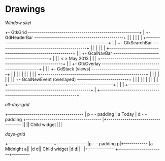 Drawings
=========

*Window skel*

+- GtkGrid --------------------------------------------------------+
|  +- GdHeaderBar ---------------------------------------------+   |
|  |                                                           |   |
|  +-----------------------------------------------------------+   |
|  +- GtkSearchBar --------------------------------------------+   |
|  |                                                           |   |
|  +-----------------------------------------------------------+   |
|  +- GcalNavBar  ---------------------------------------------+   |
|  | < > May                                              2013 |   |
|  +-----------------------------------------------------------+   |
|  +- GtkOverlay ----------------------------------------------+   |
|  |  +- GdStack (views) -----------------------------------+  |   |
|  |  |                                                     |  |   |
|  |  +-----------------------------------------------------+  |   |
|  |                                                           |   |
|  |  +- GcalNewEvent (overlayed) --------------------------+  |   |
|  |  |                                                     |  |   |
|  |  +-----------------------------------------------------+  |   |
|  +-----------------------------------------------------------+   |
+------------------------------------------------------------------+


*all-day-grid*

+--------------------------------------
| p  - - padding
| a  Today
| d  - - padding
+--------------------------------------
|+-----------------------------------
||
||   Child widget
||
|

*days-grid*

+-----------------------+---------------
|p   - - padding       p|+------------
|a  Midnight           a||
|d                     d|| Child widget
|d                     d||
|                       |+-------------
+-----------------------+---------
